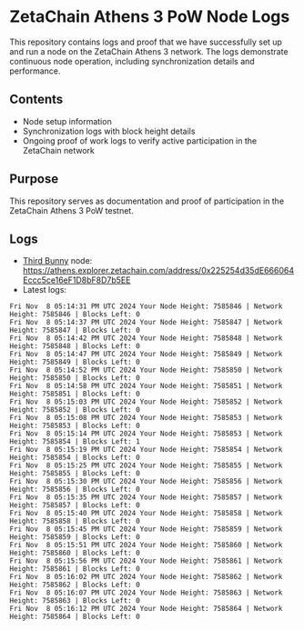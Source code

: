 # ZetaChain Athens 3 PoW Node Logs
This repository contains logs and proof that we have successfully set up and run a node on the ZetaChain Athens 3 network. The logs demonstrate continuous node operation, including synchronization details and performance.

## Contents
- Node setup information
- Synchronization logs with block height details
- Ongoing proof of work logs to verify active participation in the ZetaChain network

## Purpose
This repository serves as documentation and proof of participation in the ZetaChain Athens 3 PoW testnet.

## Logs

- [Third Bunny](https://thirdbunny.xyz/) node: https://athens.explorer.zetachain.com/address/0x225254d35dE666064Eccc5ce16eF1D8bF8D7b5EE
- Latest logs:
```
Fri Nov  8 05:14:31 PM UTC 2024 Your Node Height: 7585846 | Network Height: 7585846 | Blocks Left: 0
Fri Nov  8 05:14:37 PM UTC 2024 Your Node Height: 7585847 | Network Height: 7585847 | Blocks Left: 0
Fri Nov  8 05:14:42 PM UTC 2024 Your Node Height: 7585848 | Network Height: 7585848 | Blocks Left: 0
Fri Nov  8 05:14:47 PM UTC 2024 Your Node Height: 7585849 | Network Height: 7585849 | Blocks Left: 0
Fri Nov  8 05:14:52 PM UTC 2024 Your Node Height: 7585850 | Network Height: 7585850 | Blocks Left: 0
Fri Nov  8 05:14:58 PM UTC 2024 Your Node Height: 7585851 | Network Height: 7585851 | Blocks Left: 0
Fri Nov  8 05:15:03 PM UTC 2024 Your Node Height: 7585852 | Network Height: 7585852 | Blocks Left: 0
Fri Nov  8 05:15:08 PM UTC 2024 Your Node Height: 7585853 | Network Height: 7585853 | Blocks Left: 0
Fri Nov  8 05:15:14 PM UTC 2024 Your Node Height: 7585853 | Network Height: 7585854 | Blocks Left: 1
Fri Nov  8 05:15:19 PM UTC 2024 Your Node Height: 7585854 | Network Height: 7585854 | Blocks Left: 0
Fri Nov  8 05:15:25 PM UTC 2024 Your Node Height: 7585855 | Network Height: 7585855 | Blocks Left: 0
Fri Nov  8 05:15:30 PM UTC 2024 Your Node Height: 7585856 | Network Height: 7585856 | Blocks Left: 0
Fri Nov  8 05:15:35 PM UTC 2024 Your Node Height: 7585857 | Network Height: 7585857 | Blocks Left: 0
Fri Nov  8 05:15:40 PM UTC 2024 Your Node Height: 7585858 | Network Height: 7585858 | Blocks Left: 0
Fri Nov  8 05:15:45 PM UTC 2024 Your Node Height: 7585859 | Network Height: 7585859 | Blocks Left: 0
Fri Nov  8 05:15:51 PM UTC 2024 Your Node Height: 7585860 | Network Height: 7585860 | Blocks Left: 0
Fri Nov  8 05:15:56 PM UTC 2024 Your Node Height: 7585861 | Network Height: 7585861 | Blocks Left: 0
Fri Nov  8 05:16:02 PM UTC 2024 Your Node Height: 7585862 | Network Height: 7585862 | Blocks Left: 0
Fri Nov  8 05:16:07 PM UTC 2024 Your Node Height: 7585863 | Network Height: 7585863 | Blocks Left: 0
Fri Nov  8 05:16:12 PM UTC 2024 Your Node Height: 7585864 | Network Height: 7585864 | Blocks Left: 0
```
